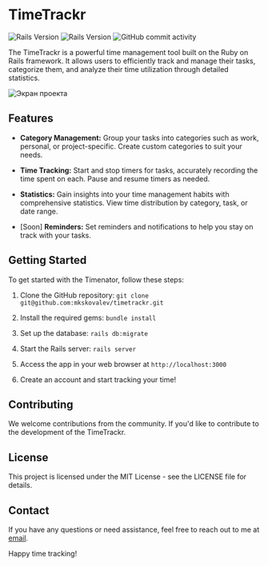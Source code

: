 # TimeTrackr
![Rails Version](https://img.shields.io/badge/Ruby-3.3.0-green.svg)
![Rails Version](https://img.shields.io/badge/Rails-7.1.2-red.svg)
![GitHub commit activity](https://img.shields.io/github/commit-activity/y/mkskovalev/timetrackr)

The TimeTrackr is a powerful time management tool built on the Ruby on Rails framework. It allows users to efficiently track and manage their tasks, categorize them, and analyze their time utilization through detailed statistics.

![Экран проекта](https://github.com/mkskovalev/timetrackr/blob/main/app/assets/images/screen.png)

## Features

- **Category Management:** Group your tasks into categories such as work, personal, or project-specific. Create custom categories to suit your needs.

- **Time Tracking:** Start and stop timers for tasks, accurately recording the time spent on each. Pause and resume timers as needed.

- **Statistics:** Gain insights into your time management habits with comprehensive statistics. View time distribution by category, task, or date range.

- [Soon] **Reminders:** Set reminders and notifications to help you stay on track with your tasks.

## Getting Started

To get started with the Timenator, follow these steps:

1. Clone the GitHub repository: `git clone git@github.com:mkskovalev/timetrackr.git`

2. Install the required gems: `bundle install`

3. Set up the database: `rails db:migrate`

4. Start the Rails server: `rails server`

5. Access the app in your web browser at `http://localhost:3000`

6. Create an account and start tracking your time!

## Contributing

We welcome contributions from the community. If you'd like to contribute to the development of the TimeTrackr.

## License

This project is licensed under the MIT License - see the LICENSE file for details.

## Contact

If you have any questions or need assistance, feel free to reach out to me at [email](mailto:maxonemore@ya.ru).

Happy time tracking!
